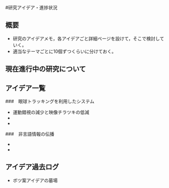 #研究アイデア・進捗状況

## 概要

* 研究のアイデアメモ，各アイデアごと詳細ページを設けて，そこで検討していく。
* 適当なテーマごとに10個ずつくらいに分けておく。

## 現在進行中の研究について

## アイデア一覧
<div>

###　眼球トラッキングを利用したシステム

* 運動錯視の減少と映像チラツキの低減
* 
* 

###　非言語情報の伝播

* 
* 
</div>

## アイデア過去ログ
* ボツ案アイデアの墓場